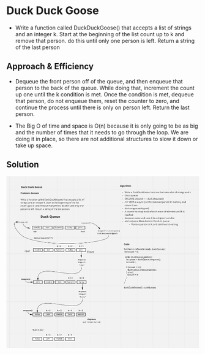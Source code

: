 # Duck Duck Goose

<!-- Description of the challenge -->

- Write a function called DuckDuckGoose() that accepts a list of strings and an integer k. Start at the beginning of the list count up to k and remove that person. do this until only one person is left. Return a string of the last person

## Approach & Efficiency

<!-- What approach did you take? Why? What is the Big O space/time for this approach? -->

- Dequeue the front person off of the queue, and then enqueue that person to the back of the queue. While doing that, increment the count up one until the k condition is met. Once the condition is met, dequeue that person, do not enqueue them, reset the counter to zero, and continue the process until there is only on person left. Return the last person.

- The Big O of time and space is O(n) because it is only going to be as big and the number of times that it needs to go through the loop. We are doing it in place, so there are not additional structures to slow it down or take up space.

## Solution

<!-- Embedded whiteboard image -->

![Duck Duck Goose Whiteboard](./duck-duck-goose.png)
